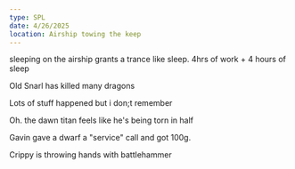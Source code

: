 ```yaml
---
type: SPL
date: 4/26/2025
location: Airship towing the keep
---
```


sleeping on the airship grants a trance like sleep. 4hrs of work +  4 hours of sleep

Old Snarl has killed many dragons 

Lots of stuff happened but i don;t remember

Oh. the dawn titan feels like he's being torn in half

Gavin gave a dwarf a "service" call and got 100g. 

Crippy is throwing hands with battlehammer

